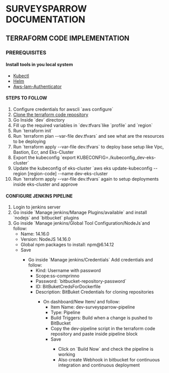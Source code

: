 
# SURVEYSPARROW DOCUMENTATION #

## TERRAFORM CODE IMPLEMENTATION #

### PREREQUISITES ###
#### Install tools in you local system ####
<ul>
  <li><a href="https://kubernetes.io/docs/tasks/tools/">Kubectl</a></li>
  <li><a href="https://helm.sh/docs/intro/install/">Helm</a></li>
  <li><a href="https://docs.aws.amazon.com/eks/latest/userguide/install-aws-iam-authenticator.html">Aws-Iam-Authenticator</a></li> 
</ul>


#### STEPS TO FOLLOW ###
<ol>
  <li>Configure credentials for awscli `aws configure`</li>
  <li><a href="https://kubernetes.io/docs/tasks/tools/">Clone the terraform code repository</a></li>
  <li>Go Inside `dev` directory</li>
  <li>Fill up the required variables in `dev.tfvars`like `profile` and `region`</li>
  <li>Run `terraform init`</li>
  <li>Run `terraform plan --var-file dev.tfvars` and see what are the resources to be deploying</li>
  <li>Run `terraform apply --var-file dev.tfvars` to deploy base setup like Vpc, Bastion, Ecr, and Eks-Cluster</li>
  <li> Export the kubeconfig `export KUBECONFIG=./kubeconfig_dev-eks-cluster`
  <li>Update the kubeconfig of eks-cluster `aws eks update-kubeconfig --region [region-code] --name dev-eks-cluster </li>
  <li> Run `terraform apply --var-file dev.tfvars` again to setup deployments inside eks-cluster and approve</li>
</ol>

#### CONFIGURE JENKINS PIPELINE ####
<ol>
  <li>Login to jenkins server</li>
  <li>Go inside `Manage jenkins/Manage Plugins/available` and install `nodejs` and `bitbucket` plugins</a></li>
  <li>Go inside `Manage jenkins/Global Tool Configuration/NodeJs`and follow:
    <ul>
       <li>Name: 14.16.0</li>
       <li>Version: NodeJS 14.16.0</li> 
       <li>Global npm packages to install: npm@6.14.12</li>
       <li>Save</li>
    <ul>
  </li>
  <li>
    Go inside `Manage jenkins/Credentials` Add credentials and follow:
    <ul>
        <li>Kind: Username with password</li>
        <li>Scope:ss-comprinno</li>
        <li>Password: `bitbucket-repository-password`
        <li>ID: BitBuketCredsForDockerfile</li>
        <li>Description: BitBuket Credentials for cloning repositories</li>
    <ul>
  </li>
  <li> On dashboard/New Item/ and follow:
  <ul>
    <li>Item Name: dev-surveysparrow-pipeline</li>
    <li>Type: Pipeline</li>
    <li>Build Triggers: Build when a change is pushed to BitBucket</li>
    <li>Copy the dev-pipeline script in the terraform code repository and paste inside pipeline block</li>
    <li>Save</li>
  <ul> 
  </li>
  <li>Click on `Build Now` and check the pipeline is working</li>
  <li>Also create Webhook in bitbucket for continuous integration and continuous deployment</li>
</ol>
